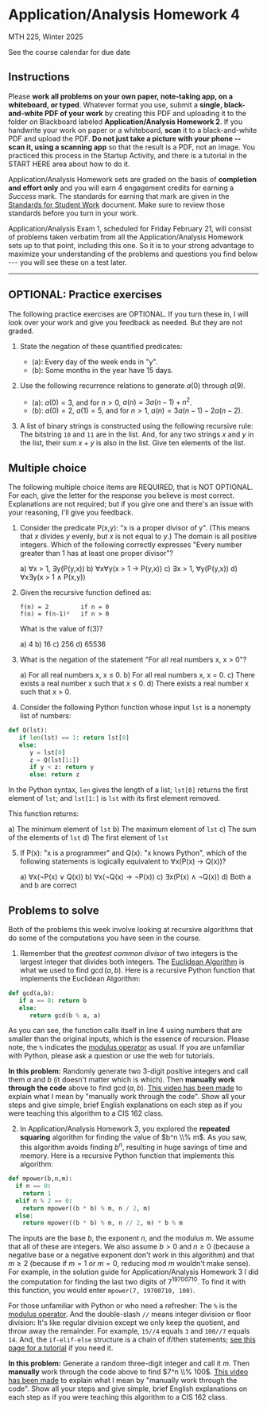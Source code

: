 # Application/Analysis Homework 4

MTH 225, Winter 2025

See the course calendar for due date

## Instructions

Please **work all problems on your own paper, note-taking app, on a whiteboard, or typed**. Whatever format you use, submit a **single, black-and-white PDF of your work** by creating this PDF and uploading it to the folder on Blackboard labeled **Application/Analysis Homework 2**. If you handwrite your work on paper or a whiteboard, **scan** it to a black-and-white PDF and upload the PDF. **Do not just take a picture with your phone -- scan it, using a scanning app** so that the result is a PDF, not an image. You practiced this process in the Startup Activity, and there is a tutorial in the START HERE area about how to do it. 

Application/Analysis Homework sets are graded on the basis of **completion and effort only** and you will earn 4 engagement credits for earning a *Success* mark. The standards for earning that mark are given in the [Standards for Student Work](https://github.com/RobertTalbert/discretecs/blob/master/MTH225-Winter2025/course-docs/Standards%20for%20Student%20Work%20MTH%20225%20W25.md) document. Make sure to review those standards before you turn in your work. 

Application/Analysis Exam 1, scheduled for Friday February 21, will consist of problems taken verbatim from all the Application/Analysis Homework sets up to that point, including this one. So it is to your strong advantage to maximize your understanding of the problems and questions you find below --- you will see these on a test later.  


---

## OPTIONAL: Practice exercises 

The following practice exercises are OPTIONAL. If you turn these in, I will look over your work and give you feedback as needed. But they are not graded. 

1. State the negation of these quantified predicates: 
   - (a): Every day of the week ends in "y". 
   - (b): Some months in the year have 15 days. 

2. Use the following recurrence relations to generate $a(0)$ through $a(9)$. 
   - (a): $a(0) = 3$, and for $n > 0$, $a(n) = 3a(n-1) + n^2$. 
   - (b): $a(0) = 2$, $a(1) = 5$, and for $n > 1$, $a(n) = 3a(n-1) - 2a(n-2)$. 

3. A list of binary strings is constructed using the following recursive rule: The bitstring `10` and `11` are in the list. And, for any two strings $x$ and $y$ in the list, their sum $x+y$ is also in the list. Give ten elements of the list. 

 
## Multiple choice

The following multiple choice items are REQUIRED, that is NOT OPTIONAL. For each, give the letter for the response you believe is most correct. Explanations are not required; but if you give one and there's an issue with your reasoning, I'll give you feedback. 


1. Consider the predicate P(x,y): "x is a proper divisor of y". (This means that $x$ divides $y$ evenly, but $x$ is not equal to $y$.) The domain is all positive integers. Which of the following correctly expresses "Every number greater than 1 has at least one proper divisor"?

   a) ∀x > 1, ∃y(P(y,x))
   b) ∀x∀y(x > 1 → P(y,x))
   c) ∃x > 1, ∀y(P(y,x))
   d) ∀x∃y(x > 1 ∧ P(x,y))

2. Given the recursive function defined as:
   ```
   f(n) = 2         if n = 0
   f(n) = f(n-1)²   if n > 0
   ```
   What is the value of f(3)?

   a) 4
   b) 16
   c) 256
   d) 65536

3. What is the negation of the statement "For all real numbers x, x > 0"?

   a) For all real numbers x, x ≤ 0. 
   b) For all real numbers x, x = 0. 
   c) There exists a real number x such that x ≤ 0. 
   d) There exists a real number x such that x > 0. 

4. Consider the following Python function whose input `lst` is a nonempty list of numbers:
 
```python
def Q(lst): 
   if len(lst) == 1: return lst[0]
   else:
      y = lst[0]
      z = Q(lst[1:])
      if y < z: return y
      else: return z
```

In the Python syntax, `len` gives the length of a list; `lst[0]` returns the first element of `lst`; and `lst[1:]` is `lst` with its first element removed. 

This function returns: 

   a) The minimum element of `lst`
   b) The maximum element of `lst`
   c) The sum of the elements of `lst`
   d) The first element of `lst`


5. If P(x): "x is a programmer" and Q(x): "x knows Python", which of the following statements is logically equivalent to ∀x(P(x) → Q(x))?

   a) ∀x(¬P(x) ∨ Q(x))
   b) ∀x(¬Q(x) → ¬P(x))
   c) ∃x(P(x) ∧ ¬Q(x))
   d) Both a and b are correct





## Problems to solve 

Both of the problems this week involve looking at recursive algorithms that do some of the computations you have seen in the course. 

1. Remember that the *greatest common divisor* of two integers is the largest integer that divides both integers. The [Euclidean Algorithm](https://publish.obsidian.md/discretecs/Computer+Arithmetic/Euclidean+Algorithm) is what we used to find $\gcd(a,b)$. Here is a recursive Python function that implements the Euclidean Algorithm: 

```python
def gcd(a,b):
   if a == 0: return b
   else: 
      return gcd(b % a, a)
```
As you can see, the function calls itself in line 4 using numbers that are smaller than the original inputs, which is the essence of recursion. Please note, the `%` indicates the [modulus operator](https://publish.obsidian.md/discretecs/Computer+Arithmetic/Modulus+operator) as usual. If you are unfamiliar with Python, please ask a question or use the web for tutorials. 

**In this problem:** Randomly generate two 3-digit positive integers and call them $a$ and $b$ (it doesn't matter which is which). Then **manually work through the code** above to find $\gcd(a,b)$. [This video has been made](https://shottr.cc/s/1GiM/SCR-20250204-o23.png) to explain what I mean by "manually work through the code". Show all your steps and give simple, brief English explanations on each step as if you were teaching this algorithm to a CIS 162 class. 




2. In Application/Analysis Homework 3, you explored the **repeated squaring** algorithm for finding the value of $b^n \\% m$. As you saw, this algorithm avoids finding $b^n$, resulting in huge savings of time and memory. Here is a recursive Python function that implements this algorithm: 

```python
def mpower(b,n,m): 
  if n == 0: 
    return 1
  elif n % 2 == 0: 
    return mpower((b * b) % m, n / 2, m)
  else:
    return mpower((b * b) % m, n // 2, m) * b % m
```

The inputs are the base $b$, the exponent $n$, and the modulus $m$. We assume that all of these are integers. We also assume $b > 0$ and $n \geq 0$ (because a negative base or a negative exponent don't work in this algorithm) and that $m \geq 2$ (because if $m=1$ or $m=0$, reducing mod $m$ wouldn't make sense). For example, in the solution guide for Application/Analysis Homework 3 I did the computation for finding the last two digits of $7^{19700710}$. To find it with this function, you would enter `mpower(7, 19700710, 100)`. 

For those unfamiliar with Python or who need a refresher: The `%` is the [modulus operator](https://publish.obsidian.md/discretecs/Computer+Arithmetic/Modulus+operator). And the double-slash `//` means integer division or floor division: It's like regular division except we only keep the quotient, and throw away the remainder. For example, `15//4` equals `3` and `100//7` equals `14`. And, the `if-elif-else` structure is a chain of if/then statements; [see this page for a tutorial](https://www.datacamp.com/tutorial/python-if-elif-else) if you need it.

**In this problem:** Generate a random three-digit integer and call it $m$. Then **manually** work through the code above to find $7^n \\% 100$. [This video has been made](https://shottr.cc/s/1GiM/SCR-20250204-o23.png) to explain what I mean by "manually work through the code". Show all your steps and give simple, brief English explanations on each step as if you were teaching this algorithm to a CIS 162 class. 